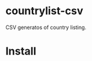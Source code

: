# countrylist-csv
CSV generatos of country listing. 

# Install
```composer require gabrielanhaia/countrylist-csv
